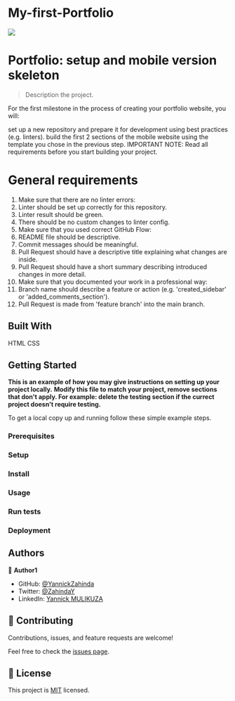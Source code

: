 # My-first-Portfolio
![](https://img.shields.io/badge/Microverse-blueviolet)

# Portfolio: setup and mobile version skeleton

> Description the project.

  For the first milestone in the process of creating your portfolio website, you will:

  set up a new repository and prepare it for development using best practices (e.g. linters).
  build the first 2 sections of the mobile website using the template you chose in the previous step.
  IMPORTANT NOTE: Read all requirements before you start building your project.

# General requirements

  1) Make sure that there are no linter errors:
  2) Linter should be set up correctly for this repository.
  3) Linter result should be green.
  4) There should be no custom changes to linter config.
  5) Make sure that you used correct GitHub Flow:
  6) README file should be descriptive.
  7) Commit messages should be meaningful.
  8) Pull Request should have a descriptive title explaining what changes are inside.
  9) Pull Request should have a short summary describing introduced changes in more detail.
  10) Make sure that you documented your work in a professional way:
  11) Branch name should describe a feature or action (e.g. 'created_sidebar' or 'added_comments_section').
  12) Pull Request is made from 'feature branch' into the main branch.


## Built With

HTML CSS


## Getting Started

**This is an example of how you may give instructions on setting up your project locally.**
**Modify this file to match your project, remove sections that don't apply. For example: delete the testing section if the currect project doesn't require testing.**


To get a local copy up and running follow these simple example steps.

### Prerequisites

### Setup

### Install

### Usage

### Run tests

### Deployment



## Authors

👤 **Author1**

- GitHub: [@YannickZahinda](https://github.com/YannickZahinda)
- Twitter: [@ZahindaY](https://twitter.com/ZahindaY)
- LinkedIn: [Yannick MULIKUZA](https://linkedin.com/in/linkedinhandle)


## 🤝 Contributing

Contributions, issues, and feature requests are welcome!

Feel free to check the [issues page](../../issues/).



## 📝 License

This project is [MIT](./MIT.md) licensed.
